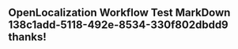<properties
ms.topic="hero-topic"
ms.test1="hero-topic"
ms.test2="test"/>

## OpenLocalization Workflow Test MarkDown 138c1add-5118-492e-8534-330f802dbdd9 thanks!
